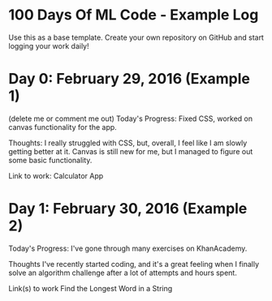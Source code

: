 # 100 Days Of ML Code - Example Log
Use this as a base template. Create your own repository on GitHub and start logging your work daily!

# Day 0: February 29, 2016 (Example 1)
(delete me or comment me out)
Today's Progress: Fixed CSS, worked on canvas functionality for the app.

Thoughts: I really struggled with CSS, but, overall, I feel like I am slowly getting better at it. Canvas is still new for me, but I managed to figure out some basic functionality.

Link to work: Calculator App

# Day 1: February 30, 2016 (Example 2)
Today's Progress: I've gone through many exercises on KhanAcademy.

Thoughts I've recently started coding, and it's a great feeling when I finally solve an algorithm challenge after a lot of attempts and hours spent.

Link(s) to work Find the Longest Word in a String
